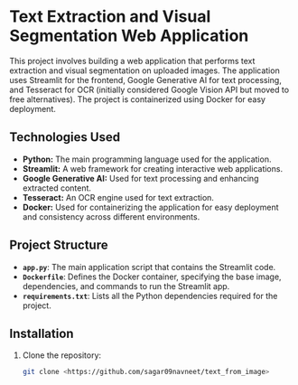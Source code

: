 # Text Extraction and Visual Segmentation Web Application

This project involves building a web application that performs text extraction and visual segmentation on uploaded images. The application uses Streamlit for the frontend, Google Generative AI for text processing, and Tesseract for OCR (initially considered Google Vision API but moved to free alternatives). The project is containerized using Docker for easy deployment.

## Technologies Used

- **Python:** The main programming language used for the application.
- **Streamlit:** A web framework for creating interactive web applications.
- **Google Generative AI:** Used for text processing and enhancing extracted content.
- **Tesseract:** An OCR engine used for text extraction.
- **Docker:** Used for containerizing the application for easy deployment and consistency across different environments.

## Project Structure

- **`app.py`**: The main application script that contains the Streamlit code.
- **`Dockerfile`**: Defines the Docker container, specifying the base image, dependencies, and commands to run the Streamlit app.
- **`requirements.txt`**: Lists all the Python dependencies required for the project.

## Installation

1. Clone the repository:

   ```bash
   git clone <https://github.com/sagar09navneet/text_from_image>
  
